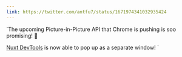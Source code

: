 ```yaml
---
link: https://twitter.com/antfu7/status/1671974341032935424
---
```


`The upcoming Picture-in-Picture API that Chrome is pushing is soo promising! 🤩

[<span i-logos-nuxt-icon /> Nuxt DevTools](https://github.com/nuxt/devtools) is now able to pop up as a separate window!
`
